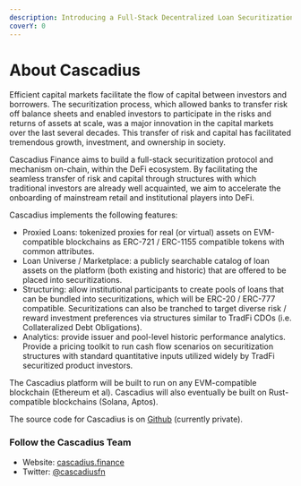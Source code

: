 ```yaml
---
description: Introducing a Full-Stack Decentralized Loan Securitization Protocol
coverY: 0
---
```


# About Cascadius

Efficient capital markets facilitate the flow of capital between investors and borrowers.  The securitization process, which allowed banks to transfer risk off balance sheets and enabled investors to participate in the risks and returns of assets at scale, was a major innovation in the capital markets over the last several decades.  This transfer of risk and capital has facilitated tremendous growth, investment, and ownership in society.

Cascadius Finance aims to build a full-stack securitization protocol and mechanism on-chain, within the DeFi ecosystem.  By facilitating the seamless transfer of risk and capital through structures with which traditional investors are already well acquainted, we aim to accelerate the onboarding of mainstream retail and institutional players into DeFi.

Cascadius implements the following features:  &#x20;

* Proxied Loans: tokenized proxies for real (or virtual) assets on EVM-compatible blockchains as ERC-721 / ERC-1155 compatible tokens with common attributes.
* Loan Universe / Marketplace: a publicly searchable catalog of loan assets on the platform (both existing and historic) that are offered to be placed into securitizations.
* Structuring: allow institutional participants to create pools of loans that can be bundled into securitizations, which will be ERC-20 / ERC-777 compatible.  Securitizations can also be tranched to target diverse risk / reward investment preferences via structures similar to TradFi CDOs (i.e. Collateralized Debt Obligations).
* Analytics: provide issuer and pool-level historic performance analytics.  Provide a pricing toolkit to run cash flow scenarios on securitization structures with standard quantitative inputs utilized widely by TradFi securitized product investors.&#x20;

The Cascadius platform will be built to run on any EVM-compatible blockchain (Ethereum et al).  Cascadius will also eventually be built on Rust-compatible blockchains (Solana, Aptos).

The source code for Cascadius is on [Github](https://github.com/liangjh/cascadius-finance) (currently private).

### Follow the Cascadius Team

* Website:  [cascadius.finance](https://cascadius.finance)
* Twitter:   [@cascadiusfn](https://twitter.com/cascadiusfn)
